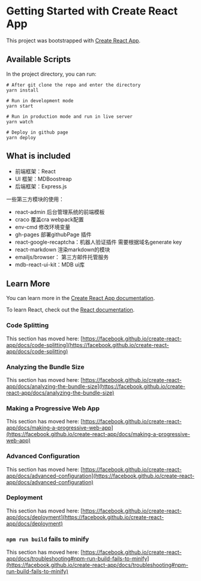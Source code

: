 # Getting Started with Create React App

This project was bootstrapped with [Create React App](https://github.com/facebook/create-react-app).

## Available Scripts

In the project directory, you can run:

```shell
# After git clone the repo and enter the directory
yarn install

# Run in development mode
yarn start

# Run in production mode and run in live server
yarn watch

# Deploy in github page
yarn deploy

```

## What is included
- 前端框架：React
- UI 框架：MDBoostreap
- 后端框架：Express.js

一些第三方模块的使用：
- react-admin 后台管理系统的前端模板
- craco 覆盖cra webpack配置
- env-cmd 修改环境变量
- gh-pages 部署githubPage 插件
- react-google-recaptcha：机器人验证插件 需要根据域名generate key 
- react-markdown 渲染markdown的模块
- emailjs/browser： 第三方邮件托管服务
- mdb-react-ui-kit：MDB ui库
## Learn More

You can learn more in the [Create React App documentation](https://facebook.github.io/create-react-app/docs/getting-started).

To learn React, check out the [React documentation](https://reactjs.org/).

### Code Splitting

This section has moved here: [https://facebook.github.io/create-react-app/docs/code-splitting](https://facebook.github.io/create-react-app/docs/code-splitting)

### Analyzing the Bundle Size

This section has moved here: [https://facebook.github.io/create-react-app/docs/analyzing-the-bundle-size](https://facebook.github.io/create-react-app/docs/analyzing-the-bundle-size)

### Making a Progressive Web App

This section has moved here: [https://facebook.github.io/create-react-app/docs/making-a-progressive-web-app](https://facebook.github.io/create-react-app/docs/making-a-progressive-web-app)

### Advanced Configuration

This section has moved here: [https://facebook.github.io/create-react-app/docs/advanced-configuration](https://facebook.github.io/create-react-app/docs/advanced-configuration)

### Deployment

This section has moved here: [https://facebook.github.io/create-react-app/docs/deployment](https://facebook.github.io/create-react-app/docs/deployment)

### `npm run build` fails to minify

This section has moved here: [https://facebook.github.io/create-react-app/docs/troubleshooting#npm-run-build-fails-to-minify](https://facebook.github.io/create-react-app/docs/troubleshooting#npm-run-build-fails-to-minify)



